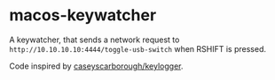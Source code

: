 # macos-keywatcher

A keywatcher, that sends a network request to `http://10.10.10.10:4444/toggle-usb-switch` when RSHIFT is pressed.

Code inspired by [caseyscarborough/keylogger](https://github.com/caseyscarborough/keylogger.git).

